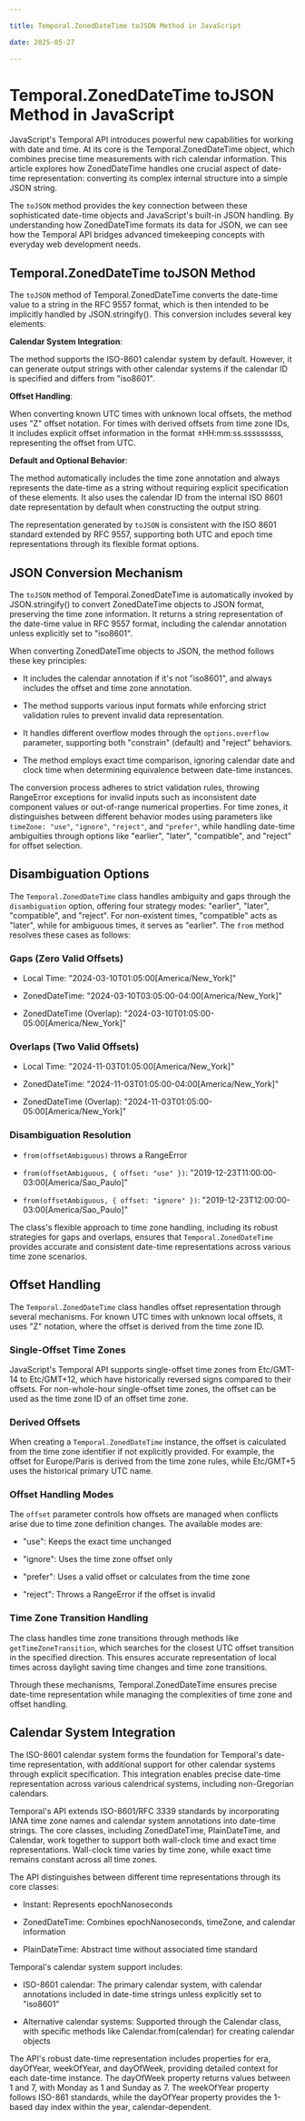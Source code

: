 ```yaml
---

title: Temporal.ZonedDateTime toJSON Method in JavaScript

date: 2025-05-27

---
```



# Temporal.ZonedDateTime toJSON Method in JavaScript

JavaScript's Temporal API introduces powerful new capabilities for working with date and time. At its core is the Temporal.ZonedDateTime object, which combines precise time measurements with rich calendar information. This article explores how ZonedDateTime handles one crucial aspect of date-time representation: converting its complex internal structure into a simple JSON string.

The `toJSON` method provides the key connection between these sophisticated date-time objects and JavaScript's built-in JSON handling. By understanding how ZonedDateTime formats its data for JSON, we can see how the Temporal API bridges advanced timekeeping concepts with everyday web development needs.


## Temporal.ZonedDateTime toJSON Method

The `toJSON` method of Temporal.ZonedDateTime converts the date-time value to a string in the RFC 9557 format, which is then intended to be implicitly handled by JSON.stringify(). This conversion includes several key elements:

**Calendar System Integration**:

The method supports the ISO-8601 calendar system by default. However, it can generate output strings with other calendar systems if the calendar ID is specified and differs from "iso8601".

**Offset Handling**:

When converting known UTC times with unknown local offsets, the method uses "Z" offset notation. For times with derived offsets from time zone IDs, it includes explicit offset information in the format ±HH:mm:ss.sssssssss, representing the offset from UTC.

**Default and Optional Behavior**:

The method automatically includes the time zone annotation and always represents the date-time as a string without requiring explicit specification of these elements. It also uses the calendar ID from the internal ISO 8601 date representation by default when constructing the output string.

The representation generated by `toJSON` is consistent with the ISO 8601 standard extended by RFC 9557, supporting both UTC and epoch time representations through its flexible format options.


## JSON Conversion Mechanism

The `toJSON` method of Temporal.ZonedDateTime is automatically invoked by JSON.stringify() to convert ZonedDateTime objects to JSON format, preserving the time zone information. It returns a string representation of the date-time value in RFC 9557 format, including the calendar annotation unless explicitly set to "iso8601".

When converting ZonedDateTime objects to JSON, the method follows these key principles:

- It includes the calendar annotation if it's not "iso8601", and always includes the offset and time zone annotation.

- The method supports various input formats while enforcing strict validation rules to prevent invalid data representation.

- It handles different overflow modes through the `options.overflow` parameter, supporting both "constrain" (default) and "reject" behaviors.

- The method employs exact time comparison, ignoring calendar date and clock time when determining equivalence between date-time instances.

The conversion process adheres to strict validation rules, throwing RangeError exceptions for invalid inputs such as inconsistent date component values or out-of-range numerical properties. For time zones, it distinguishes between different behavior modes using parameters like `timeZone: "use"`, `"ignore"`, `"reject"`, and `"prefer"`, while handling date-time ambiguities through options like "earlier", "later", "compatible", and "reject" for offset selection.


## Disambiguation Options

The `Temporal.ZonedDateTime` class handles ambiguity and gaps through the `disambiguation` option, offering four strategy modes: "earlier", "later", "compatible", and "reject". For non-existent times, "compatible" acts as "later", while for ambiguous times, it serves as "earlier". The `from` method resolves these cases as follows:


### Gaps (Zero Valid Offsets)

- Local Time: "2024-03-10T01:05:00[America/New_York]"

- ZonedDateTime: "2024-03-10T03:05:00-04:00[America/New_York]"

- ZonedDateTime (Overlap): "2024-03-10T01:05:00-05:00[America/New_York]"


### Overlaps (Two Valid Offsets)

- Local Time: "2024-11-03T01:05:00[America/New_York]"

- ZonedDateTime: "2024-11-03T01:05:00-04:00[America/New_York]"

- ZonedDateTime (Overlap): "2024-11-03T01:05:00-05:00[America/New_York]"


### Disambiguation Resolution

- `from(offsetAmbiguous)` throws a RangeError

- `from(offsetAmbiguous, { offset: "use" })`: "2019-12-23T11:00:00-03:00[America/Sao_Paulo]"

- `from(offsetAmbiguous, { offset: "ignore" })`: "2019-12-23T12:00:00-03:00[America/Sao_Paulo]"

The class's flexible approach to time zone handling, including its robust strategies for gaps and overlaps, ensures that `Temporal.ZonedDateTime` provides accurate and consistent date-time representations across various time zone scenarios.


## Offset Handling

The `Temporal.ZonedDateTime` class handles offset representation through several mechanisms. For known UTC times with unknown local offsets, it uses "Z" notation, where the offset is derived from the time zone ID.


### Single-Offset Time Zones

JavaScript's Temporal API supports single-offset time zones from Etc/GMT-14 to Etc/GMT+12, which have historically reversed signs compared to their offsets. For non-whole-hour single-offset time zones, the offset can be used as the time zone ID of an offset time zone.


### Derived Offsets

When creating a `Temporal.ZonedDateTime` instance, the offset is calculated from the time zone identifier if not explicitly provided. For example, the offset for Europe/Paris is derived from the time zone rules, while Etc/GMT+5 uses the historical primary UTC name.


### Offset Handling Modes

The `offset` parameter controls how offsets are managed when conflicts arise due to time zone definition changes. The available modes are:

- "use": Keeps the exact time unchanged

- "ignore": Uses the time zone offset only

- "prefer": Uses a valid offset or calculates from the time zone

- "reject": Throws a RangeError if the offset is invalid


### Time Zone Transition Handling

The class handles time zone transitions through methods like `getTimeZoneTransition`, which searches for the closest UTC offset transition in the specified direction. This ensures accurate representation of local times across daylight saving time changes and time zone transitions.

Through these mechanisms, Temporal.ZonedDateTime ensures precise date-time representation while managing the complexities of time zone and offset handling.


## Calendar System Integration

The ISO-8601 calendar system forms the foundation for Temporal's date-time representation, with additional support for other calendar systems through explicit specification. This integration enables precise date-time representation across various calendrical systems, including non-Gregorian calendars.

Temporal's API extends ISO-8601/RFC 3339 standards by incorporating IANA time zone names and calendar system annotations into date-time strings. The core classes, including ZonedDateTime, PlainDateTime, and Calendar, work together to support both wall-clock time and exact time representations. Wall-clock time varies by time zone, while exact time remains constant across all time zones.

The API distinguishes between different time representations through its core classes:

- Instant: Represents epochNanoseconds

- ZonedDateTime: Combines epochNanoseconds, timeZone, and calendar information

- PlainDateTime: Abstract time without associated time standard

Temporal's calendar system support includes:

- ISO-8601 calendar: The primary calendar system, with calendar annotations included in date-time strings unless explicitly set to "iso8601"

- Alternative calendar systems: Supported through the Calendar class, with specific methods like Calendar.from(calendar) for creating calendar objects

The API's robust date-time representation includes properties for era, dayOfYear, weekOfYear, and dayOfWeek, providing detailed context for each date-time instance. The dayOfWeek property returns values between 1 and 7, with Monday as 1 and Sunday as 7. The weekOfYear property follows ISO-861 standards, while the dayOfYear property provides the 1-based day index within the year, calendar-dependent.

